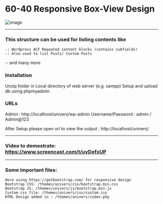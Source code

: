 # 60-40 Responsive Box-View Design

![image](https://user-images.githubusercontent.com/46344128/154178969-40c095be-c162-4514-9ffb-9a8622783252.png)

--------

### This structure can be used for listing contents like
	-: Wordpress ACF Repeated content blocks (contains subfields)
	-: Also used to list Posts/ Custom Posts
  -: and many more

### Installation
Unzip folder in Local directory of web server (e.g. xampp)
Setup and upload db using phpmyadmin


### URLs

Admin : http://localhost/univers/wp-admin 
Username/Password : admin / Admin@123


After Setup please open url to view the output : http://localhost/univers/

-------

### Video to demostrate: https://www.screencast.com/t/uyDefxUP
-------

### Some important files:


```
Here using https://getbootstrap.com/ for responsive design
Bootstrap CSS: /themes/univers/css/bootstrap.min.css
Bootstrap JS: /themes/univers/js/bootstrap.min.js
Custom css file: /themes/univers/css/custom.css
HTML Design added in : /themes/univers/index.php
```

